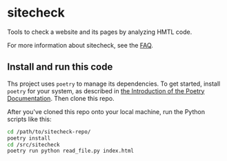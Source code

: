 # sitecheck

Tools to check a website and its pages by analyzing HMTL code.

For more information about sitecheck, see the [FAQ](docs/FAQ.md).

## Install and run this code

Ths project uses `poetry` to manage its dependencies.  To get started, install `poetry` for your system, as described in [the Introduction of the Poetry Documentation](https://python-poetry.org/docs/). Then clone this repo.

After you've cloned this repo onto your local machine, run the Python scripts like this:

```bash
cd /path/to/sitecheck-repo/
poetry install
cd /src/sitecheck
poetry run python read_file.py index.html
```
